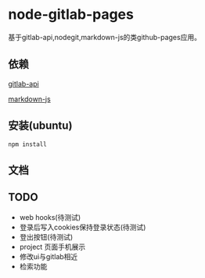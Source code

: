 # node-gitlab-pages

基于gitlab-api,nodegit,markdown-js的类github-pages应用。

## 依赖

[gitlab-api](https://github.com/gitlabhq/gitlabhq/tree/master/doc/api)

[markdown-js](https://github.com/evilstreak/markdown-js)

## 安装(ubuntu)

    npm install

## 文档


## TODO

- web hooks(待测试)
- 登录后写入cookies保持登录状态(待测试)
- 登出按钮(待测试)
- project 页面手机展示
- 修改ui与gitlab相近
- 检索功能